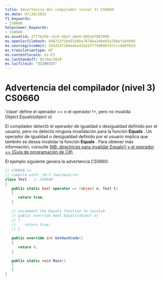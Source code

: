 ```yaml
---
title: Advertencia del compilador (nivel 3) CS0660
ms.date: 07/20/2015
f1_keywords:
- CS0660
helpviewer_keywords:
- CS0660
ms.assetid: 2f77b45b-c5c6-46af-abe9-002e67887896
ms.openlocfilehash: 848712f2be5336ba76786a24be93a7b0efab499b
ms.sourcegitcommit: 3d5d33f384eeba41b2dff79d096f47ccc8d8f03d
ms.translationtype: HT
ms.contentlocale: es-ES
ms.lasthandoff: 05/04/2018
ms.locfileid: "33299333"
---
```

# <a name="compiler-warning-level-3-cs0660"></a>Advertencia del compilador (nivel 3) CS0660
'clase' define el operador == o el operador !=, pero no invalida Object.Equals(object o)  
  
 El compilador detectó el operador de igualdad o desigualdad definido por el usuario, pero no detectó ninguna invalidación para la función **Equals** . Un operador de igualdad o desigualdad definido por el usuario implica que también se desea invalidar la función **Equals** . Para obtener más información, consulte [NIB: directrices para invalidar Equals() y el operador == (Guía de programación de C#)](http://msdn.microsoft.com/library/7e4c24c5-7693-4c45-88fb-ba5204fbcb20).  
  
 El ejemplo siguiente genera la advertencia CS0660:  
  
```csharp  
// CS0660.cs  
// compile with: /W:3 /warnaserror  
class Test   // CS0660  
{  
   public static bool operator == (object o, Test t)  
   {  
      return true;  
   }  
  
   // uncomment the Equals function to resolve  
   // public override bool Equals(object o)  
   // {  
   //    return true;  
   // }  
  
   public override int GetHashCode()  
   {  
      return 0;  
   }  
  
   public static void Main()  
   {  
   }  
}  
```
